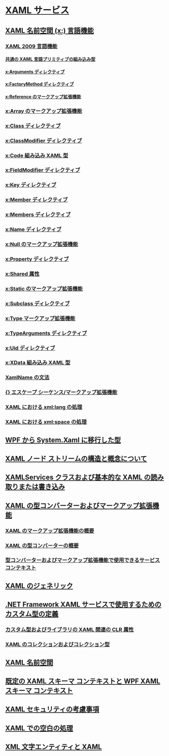 # [XAML サービス](index.md)
## [XAML 名前空間 (x:) 言語機能](xaml-namespace-x-language-features.md)
### [XAML 2009 言語機能](xaml-2009-language-features.md)
#### [共通の XAML 言語プリミティブの組み込み型](built-in-types-for-common-xaml-language-primitives.md)
#### [x:Arguments ディレクティブ](x-arguments-directive.md)
#### [x:FactoryMethod ディレクティブ](x-factorymethod-directive.md)
#### [x:Reference のマークアップ拡張機能](x-reference-markup-extension.md)
### [x:Array のマークアップ拡張機能](x-array-markup-extension.md)
### [x:Class ディレクティブ](x-class-directive.md)
### [x:ClassModifier ディレクティブ](x-classmodifier-directive.md)
### [x:Code 組み込み XAML 型 ](x-code-intrinsic-xaml-type.md)
### [x:FieldModifier ディレクティブ](x-fieldmodifier-directive.md)
### [x:Key ディレクティブ](x-key-directive.md)
### [x:Member ディレクティブ](x-member-directive.md)
### [x:Members ディレクティブ](x-members-directive.md)
### [x:Name ディレクティブ](x-name-directive.md)
### [x:Null のマークアップ拡張機能](x-null-markup-extension.md)
### [x:Property ディレクティブ](x-property-directive.md)
### [x:Shared 属性](x-shared-attribute.md)
### [x:Static のマークアップ拡張機能](x-static-markup-extension.md)
### [x:Subclass ディレクティブ](x-subclass-directive.md)
### [x:Type マークアップ拡張機能](x-type-markup-extension.md)
### [x:TypeArguments ディレクティブ](x-typearguments-directive.md)
### [x:Uid ディレクティブ](x-uid-directive.md)
### [x:XData 組み込み XAML 型](x-xdata-intrinsic-xaml-type.md)
### [XamlName の文法](xamlname-grammar.md)
### [{} エスケープ シーケンス/マークアップ拡張機能](escape-sequence-markup-extension.md)
### [XAML における xml:lang の処理](xml-lang-handling-in-xaml.md)
### [XAML における xml:space の処理](xml-space-handling-in-xaml.md)
## [WPF から System.Xaml に移行した型](types-migrated-from-wpf-to-system-xaml.md)
## [XAML ノード ストリームの構造と概念について](understanding-xaml-node-stream-structures-and-concepts.md)
## [XAMLServices クラスおよび基本的な XAML の読み取りまたは書き込み](xamlservices-class-and-basic-xaml-reading-or-writing.md)
## [XAML の型コンバーターおよびマークアップ拡張機能](type-converters-and-markup-extensions-for-xaml.md)
### [XAML のマークアップ拡張機能の概要](markup-extensions-for-xaml-overview.md)
### [XAML の型コンバーターの概要](type-converters-for-xaml-overview.md)
### [型コンバーターおよびマークアップ拡張機能で使用できるサービス コンテキスト](service-contexts-available-to-type-converters-and-markup-extensions.md)
## [XAML のジェネリック](generics-in-xaml.md)
## [.NET Framework XAML サービスで使用するためのカスタム型の定義](defining-custom-types-for-use-with-net-framework-xaml-services.md)
### [カスタム型およびライブラリの XAML 関連の CLR 属性](xaml-related-clr-attributes-for-custom-types-and-libraries.md)
### [XAML のコレクションおよびコレクション型](collections-and-collection-types-for-xaml.md)
## [XAML 名前空間](xaml-namespaces-for-net-framework-xaml-services.md)
## [既定の XAML スキーマ コンテキストと WPF XAML スキーマ コンテキスト](default-xaml-schema-context-and-wpf-xaml-schema-context.md)
## [XAML セキュリティの考慮事項](xaml-security-considerations.md)
## [XAML での空白の処理](whitespace-processing-in-xaml.md)
## [XML 文字エンティティと XAML](xml-character-entities-and-xaml.md)
